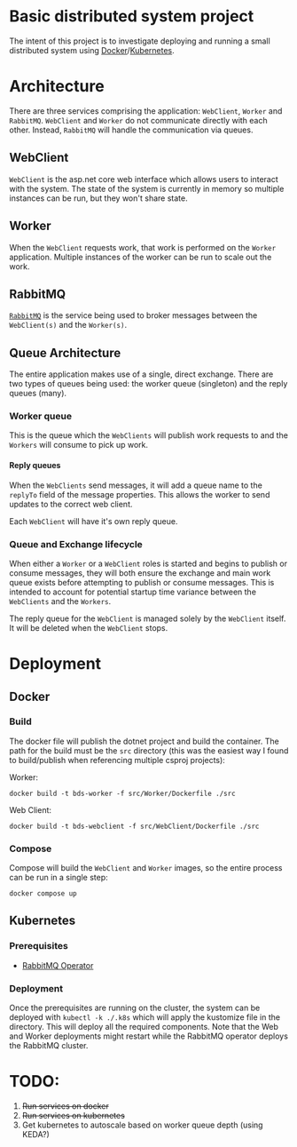 # Basic distributed system project

The intent of this project is to investigate deploying and running a small distributed system using [Docker](https://www.docker.com/)/[Kubernetes](https://kubernetes.io/).

# Architecture

There are three services comprising the application: `WebClient`, `Worker` and `RabbitMQ`. `WebClient` and `Worker` do not communicate directly with each other. Instead, `RabbitMQ` will handle the communication via queues.

## WebClient

`WebClient` is the asp.net core web interface which allows users to interact with the system. The state of the system is currently in memory so multiple instances can be run, but they won't share state.

## Worker

When the `WebClient` requests work, that work is performed on the `Worker` application. Multiple instances of the worker can be run to scale out the work.

## RabbitMQ

[`RabbitMQ`](https://www.rabbitmq.com/) is the service being used to broker messages between the `WebClient(s)` and the `Worker(s)`.

## Queue Architecture

The entire application makes use of a single, direct exchange. There are two types of queues being used: the worker queue (singleton) and the reply queues (many).

### Worker queue

This is the queue which the `WebClients` will publish work requests to and the `Workers` will consume to pick up work.

#### Reply queues

When the `WebClients` send messages, it will add a queue name to the `replyTo` field of the message properties. This allows the worker to send updates to the correct web client.

Each `WebClient` will have it's own reply queue.

### Queue and Exchange lifecycle

When either a `Worker` or a `WebClient` roles is started and begins to publish or consume messages, they will both ensure the exchange and main work queue exists before attempting to publish or consume messages. This is intended to account for potential startup time variance between the `WebClients` and the `Workers`.

The reply queue for the `WebClient` is managed solely by the `WebClient` itself. It will be deleted when the `WebClient` stops.

# Deployment

## Docker

### Build

The docker file will publish the dotnet project and build the container. The path for the build must be the `src` directory (this was the easiest way I found to build/publish when referencing multiple csproj projects):

Worker:

`docker build -t bds-worker -f src/Worker/Dockerfile ./src`

Web Client:

`docker build -t bds-webclient -f src/WebClient/Dockerfile ./src`

### Compose

Compose will build the `WebClient` and `Worker` images, so the entire process can be run in a single step:

`docker compose up`

## Kubernetes

### Prerequisites

* [RabbitMQ Operator](https://www.rabbitmq.com/kubernetes/operator/operator-overview.html)

### Deployment

Once the prerequisites are running on the cluster, the system can be deployed with `kubectl -k ./.k8s` which will apply the kustomize file in the directory. This will deploy all the required components. Note that the Web and Worker deployments might restart while the RabbitMQ operator deploys the RabbitMQ cluster.

# TODO:
1. ~~Run services on docker~~
2. ~~Run services on kubernetes~~
3. Get kubernetes to autoscale based on worker queue depth (using KEDA?)
